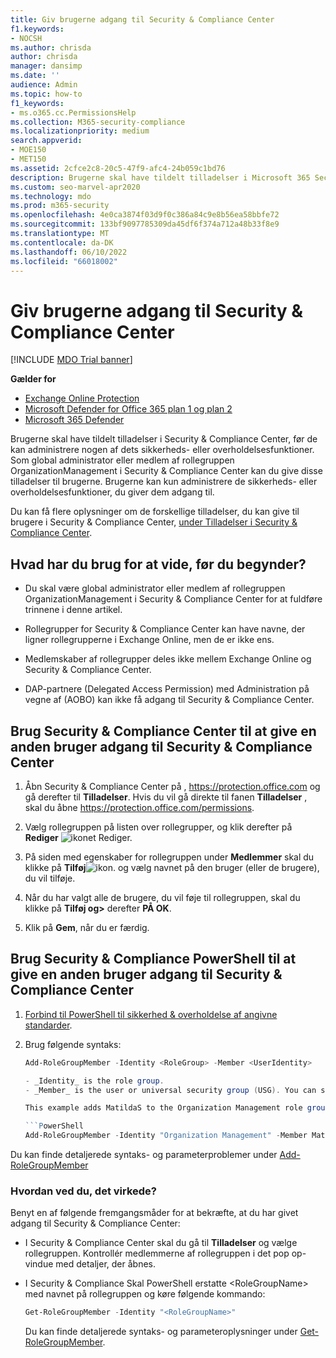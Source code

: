 ```yaml
---
title: Giv brugerne adgang til Security & Compliance Center
f1.keywords:
- NOCSH
ms.author: chrisda
author: chrisda
manager: dansimp
ms.date: ''
audience: Admin
ms.topic: how-to
f1_keywords:
- ms.o365.cc.PermissionsHelp
ms.collection: M365-security-compliance
ms.localizationpriority: medium
search.appverid:
- MOE150
- MET150
ms.assetid: 2cfce2c8-20c5-47f9-afc4-24b059c1bd76
description: Brugerne skal have tildelt tilladelser i Microsoft 365 Security & Compliance Center, før de kan administrere nogen af dets sikkerheds- eller overholdelsesfunktioner.
ms.custom: seo-marvel-apr2020
ms.technology: mdo
ms.prod: m365-security
ms.openlocfilehash: 4e0ca3874f03d9f0c386a84c9e8b56ea58bbfe72
ms.sourcegitcommit: 133bf9097785309da45df6f374a712a48b33f8e9
ms.translationtype: MT
ms.contentlocale: da-DK
ms.lasthandoff: 06/10/2022
ms.locfileid: "66018002"
---
```

# <a name="give-users-access-to-the-security--compliance-center"></a>Giv brugerne adgang til Security & Compliance Center

[!INCLUDE [MDO Trial banner](../includes/mdo-trial-banner.md)]

**Gælder for**
- [Exchange Online Protection](exchange-online-protection-overview.md)
- [Microsoft Defender for Office 365 plan 1 og plan 2](defender-for-office-365.md)
- [Microsoft 365 Defender](../defender/microsoft-365-defender.md)

Brugerne skal have tildelt tilladelser i Security & Compliance Center, før de kan administrere nogen af dets sikkerheds- eller overholdelsesfunktioner. Som global administrator eller medlem af rollegruppen OrganizationManagement i Security & Compliance Center kan du give disse tilladelser til brugerne. Brugerne kan kun administrere de sikkerheds- eller overholdelsesfunktioner, du giver dem adgang til.

Du kan få flere oplysninger om de forskellige tilladelser, du kan give til brugere i Security & Compliance Center, [under Tilladelser i Security & Compliance Center](permissions-in-the-security-and-compliance-center.md).

## <a name="what-do-you-need-to-know-before-you-begin"></a>Hvad har du brug for at vide, før du begynder?

- Du skal være global administrator eller medlem af rollegruppen OrganizationManagement i Security & Compliance Center for at fuldføre trinnene i denne artikel.

- Rollegrupper for Security & Compliance Center kan have navne, der ligner rollegrupperne i Exchange Online, men de er ikke ens.

- Medlemskaber af rollegrupper deles ikke mellem Exchange Online og Security & Compliance Center.

- DAP-partnere (Delegated Access Permission) med Administration på vegne af (AOBO) kan ikke få adgang til Security & Compliance Center.

## <a name="use-the-security--compliance-center-to-give-another-user-access-to-the-security--compliance-center"></a>Brug Security & Compliance Center til at give en anden bruger adgang til Security & Compliance Center

1. Åbn Security & Compliance Center på , <https://protection.office.com> og gå derefter til **Tilladelser**. Hvis du vil gå direkte til fanen **Tilladelser** , skal du åbne <https://protection.office.com/permissions>.

2. Vælg rollegruppen på listen over rollegrupper, og klik derefter på **Rediger** ![ikonet Rediger.](../../media/O365-MDM-CreatePolicy-EditIcon.gif)

3. På siden med egenskaber for rollegruppen under **Medlemmer** skal du klikke på **Tilføj**![ikon.](../../media/ITPro-EAC-AddIcon.gif) og vælg navnet på den bruger (eller de brugere), du vil tilføje.

4. Når du har valgt alle de brugere, du vil føje til rollegruppen, skal du klikke på **Tilføj og\>** derefter **PÅ OK**.

5. Klik på **Gem**, når du er færdig.

## <a name="use-security--compliance-powershell-to-give-another-user-access-to-the-security--compliance-center"></a>Brug Security & Compliance PowerShell til at give en anden bruger adgang til Security & Compliance Center

1. [Forbind til PowerShell til sikkerhed & overholdelse af angivne standarder](/powershell/exchange/connect-to-scc-powershell).

2. Brug følgende syntaks:

   ```powershell
   Add-RoleGroupMember -Identity <RoleGroup> -Member <UserIdentity>

   - _Identity_ is the role group.
   - _Member_ is the user or universal security group (USG). You can specify only one member at a time.

   This example adds MatildaS to the Organization Management role group.

   ```PowerShell
   Add-RoleGroupMember -Identity "Organization Management" -Member MatildaS
   ```

Du kan finde detaljerede syntaks- og parameterproblemer under [Add-RoleGroupMember](/powershell/module/exchange/add-rolegroupmember)

### <a name="how-do-you-know-this-worked"></a>Hvordan ved du, det virkede?

Benyt en af følgende fremgangsmåder for at bekræfte, at du har givet adgang til Security & Compliance Center:

- I Security & Compliance Center skal du gå til **Tilladelser** og vælge rollegruppen. Kontrollér medlemmerne af rollegruppen i det pop op-vindue med detaljer, der åbnes.

- I Security & Compliance Skal PowerShell erstatte \<RoleGroupName\> med navnet på rollegruppen og køre følgende kommando:

  ```powershell
  Get-RoleGroupMember -Identity "<RoleGroupName>"
  ```

  Du kan finde detaljerede syntaks- og parameteroplysninger under [Get-RoleGroupMember](/powershell/module/exchange/Get-RoleGroupMember).
